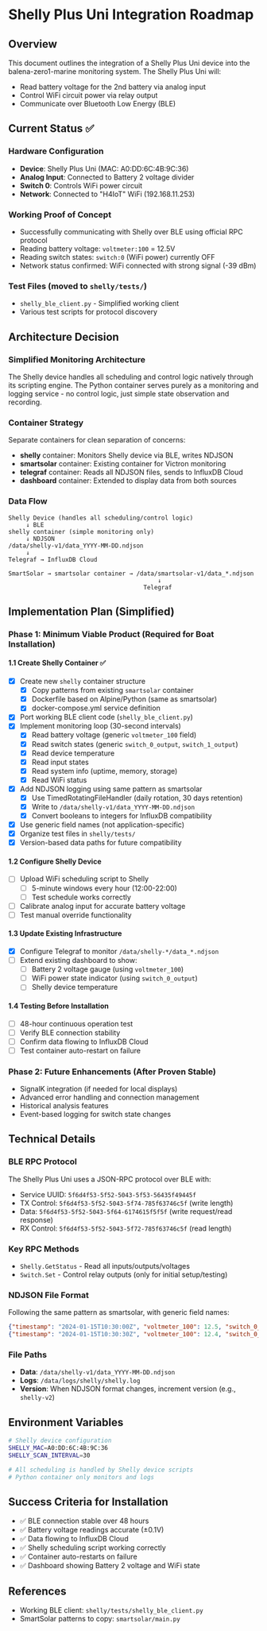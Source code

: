 # Shelly Plus Uni Integration Roadmap

## Overview

This document outlines the integration of a Shelly Plus Uni device into the balena-zero1-marine monitoring system. The Shelly Plus Uni will:
- Read battery voltage for the 2nd battery via analog input
- Control WiFi circuit power via relay output
- Communicate over Bluetooth Low Energy (BLE)

## Current Status ✅

### Hardware Configuration
- **Device**: Shelly Plus Uni (MAC: A0:DD:6C:4B:9C:36)
- **Analog Input**: Connected to Battery 2 voltage divider
- **Switch 0**: Controls WiFi power circuit
- **Network**: Connected to "H4IoT" WiFi (192.168.11.253)

### Working Proof of Concept
- Successfully communicating with Shelly over BLE using official RPC protocol
- Reading battery voltage: `voltmeter:100` = 12.5V
- Reading switch states: `switch:0` (WiFi power) currently OFF
- Network status confirmed: WiFi connected with strong signal (-39 dBm)

### Test Files (moved to `shelly/tests/`)
- `shelly_ble_client.py` - Simplified working client
- Various test scripts for protocol discovery

## Architecture Decision

### Simplified Monitoring Architecture

The Shelly device handles all scheduling and control logic natively through its scripting engine. The Python container serves purely as a monitoring and logging service - no control logic, just simple state observation and recording.

### Container Strategy

Separate containers for clean separation of concerns:
- **shelly** container: Monitors Shelly device via BLE, writes NDJSON
- **smartsolar** container: Existing container for Victron monitoring
- **telegraf** container: Reads all NDJSON files, sends to InfluxDB Cloud
- **dashboard** container: Extended to display data from both sources

### Data Flow

```
Shelly Device (handles all scheduling/control logic)
     ↓ BLE
shelly container (simple monitoring only)
     ↓ NDJSON
/data/shelly-v1/data_YYYY-MM-DD.ndjson
     ↓
Telegraf → InfluxDB Cloud

SmartSolar → smartsolar container → /data/smartsolar-v1/data_*.ndjson
                                          ↓
                                      Telegraf
```

## Implementation Plan (Simplified)

### Phase 1: Minimum Viable Product (Required for Boat Installation)

#### 1.1 Create Shelly Container ✅
- [x] Create new `shelly` container structure
  - [x] Copy patterns from existing `smartsolar` container
  - [x] Dockerfile based on Alpine/Python (same as smartsolar)
  - [x] docker-compose.yml service definition
- [x] Port working BLE client code (`shelly_ble_client.py`)
- [x] Implement monitoring loop (30-second intervals)
  - [x] Read battery voltage (generic `voltmeter_100` field)
  - [x] Read switch states (generic `switch_0_output`, `switch_1_output`)
  - [x] Read device temperature
  - [x] Read input states
  - [x] Read system info (uptime, memory, storage)
  - [x] Read WiFi status
- [x] Add NDJSON logging using same pattern as smartsolar
  - [x] Use TimedRotatingFileHandler (daily rotation, 30 days retention)
  - [x] Write to `/data/shelly-v1/data_YYYY-MM-DD.ndjson`
  - [x] Convert booleans to integers for InfluxDB compatibility
- [x] Use generic field names (not application-specific)
- [x] Organize test files in `shelly/tests/`
- [x] Version-based data paths for future compatibility

#### 1.2 Configure Shelly Device
- [ ] Upload WiFi scheduling script to Shelly
  - [ ] 5-minute windows every hour (12:00-22:00)
  - [ ] Test schedule works correctly
- [ ] Calibrate analog input for accurate battery voltage
- [ ] Test manual override functionality

#### 1.3 Update Existing Infrastructure
- [x] Configure Telegraf to monitor `/data/shelly-*/data_*.ndjson`
- [ ] Extend existing dashboard to show:
  - [ ] Battery 2 voltage gauge (using `voltmeter_100`)
  - [ ] WiFi power state indicator (using `switch_0_output`)
  - [ ] Shelly device temperature

#### 1.4 Testing Before Installation
- [ ] 48-hour continuous operation test
- [ ] Verify BLE connection stability
- [ ] Confirm data flowing to InfluxDB Cloud
- [ ] Test container auto-restart on failure

### Phase 2: Future Enhancements (After Proven Stable)
- SignalK integration (if needed for local displays)
- Advanced error handling and connection management
- Historical analysis features
- Event-based logging for switch state changes

## Technical Details

### BLE RPC Protocol
The Shelly Plus Uni uses a JSON-RPC protocol over BLE with:
- Service UUID: `5f6d4f53-5f52-5043-5f53-56435f49445f`
- TX Control: `5f6d4f53-5f52-5043-5f74-785f63746c5f` (write length)
- Data: `5f6d4f53-5f52-5043-5f64-6174615f5f5f` (write request/read response)
- RX Control: `5f6d4f53-5f52-5043-5f72-785f63746c5f` (read length)

### Key RPC Methods
- `Shelly.GetStatus` - Read all inputs/outputs/voltages
- `Switch.Set` - Control relay outputs (only for initial setup/testing)

### NDJSON File Format
Following the same pattern as smartsolar, with generic field names:
```json
{"timestamp": "2024-01-15T10:30:00Z", "voltmeter_100": 12.5, "switch_0_output": 1, "switch_1_output": 0, "device_temp_c": 23.4}
{"timestamp": "2024-01-15T10:30:30Z", "voltmeter_100": 12.4, "switch_0_output": 1, "switch_1_output": 0, "device_temp_c": 23.5}
```

### File Paths
- **Data**: `/data/shelly-v1/data_YYYY-MM-DD.ndjson`
- **Logs**: `/data/logs/shelly/shelly.log`
- **Version**: When NDJSON format changes, increment version (e.g., `shelly-v2`)

## Environment Variables
```bash
# Shelly device configuration
SHELLY_MAC=A0:DD:6C:4B:9C:36
SHELLY_SCAN_INTERVAL=30

# All scheduling is handled by Shelly device scripts
# Python container only monitors and logs
```

## Success Criteria for Installation
- ✅ BLE connection stable over 48 hours
- ✅ Battery voltage readings accurate (±0.1V)
- ✅ Data flowing to InfluxDB Cloud
- ✅ Shelly scheduling script working correctly
- ✅ Container auto-restarts on failure
- ✅ Dashboard showing Battery 2 voltage and WiFi state

## References
- Working BLE client: `shelly/tests/shelly_ble_client.py`
- SmartSolar patterns to copy: `smartsolar/main.py` 